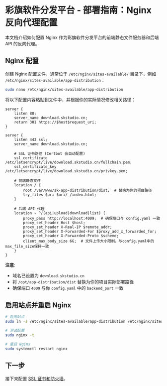 # 彩旗软件分发平台 - 部署指南：Nginx 反向代理配置

本文档介绍如何配置 Nginx 作为彩旗软件分发平台的前端静态文件服务器和后端 API 的反向代理。

## Nginx 配置

创建 Nginx 配置文件，通常位于 `/etc/nginx/sites-available/` 目录下，例如 `/etc/nginx/sites-available/app-distribution`：

```bash
sudo nano /etc/nginx/sites-available/app-distribution
```

将以下配置内容粘贴到文件中，并根据你的实际情况修改相关路径：

```nginx
server {
    listen 80;
    server_name download.skstudio.cn;
    return 301 https://$host$request_uri;
}

server {
    listen 443 ssl;
    server_name download.skstudio.cn;

    # SSL 证书路径 (Certbot 会自动配置)
    ssl_certificate /etc/letsencrypt/live/download.skstudio.cn/fullchain.pem;
    ssl_certificate_key /etc/letsencrypt/live/download.skstudio.cn/privkey.pem;

    # 前端静态文件
    location / {
        root /var/www/sk-app-distribution/dist;  # 替换为你的项目路径
        try_files $uri $uri/ /index.html;
    }

    # 后端 API 代理
    location ~ ^/(api|upload|download|list) {
        proxy_pass http://localhost:4009;  # 确保端口与 config.yaml 一致
        proxy_set_header Host $host;
        proxy_set_header X-Real-IP $remote_addr;
        proxy_set_header X-Forwarded-For $proxy_add_x_forwarded_for;
        proxy_set_header X-Forwarded-Proto $scheme;
        client_max_body_size 6G;  # 文件上传大小限制，与config.yaml中的max_file_size保持一致
    }
}
```

**注意**: 
- 域名已设置为 `download.skstudio.cn`
- 将 `/opt/app-distribution/dist` 替换为你的项目实际部署路径
- 确保端口 `4009` 与你 `config.yaml` 中的 `backend_port` 一致

## 启用站点并重启 Nginx

```bash
# 启用站点
sudo ln -s /etc/nginx/sites-available/app-distribution /etc/nginx/sites-enabled/

# 测试配置
sudo nginx -t

# 重启 Nginx
sudo systemctl restart nginx
```

## 下一步

接下来配置 [SSL 证书和防火墙](security-config.md)。 